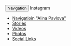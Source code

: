 <html>
<nav class="navbar navbar-default" role="navigation">
      <button type="button" class="navbar-toggle" data-toggle="collapse" data-target="#bs-example-navbar-collapse-1">
        <span class="sr-only">Navigation</span>
        <span class="icon-bar"></span>
        <span class="icon-bar"></span>
        <span class="icon-bar"></span>
      </button>
      <a class="navbar-brand" href="https://www.instagram.com/">Instagram</a>
      <ul class="nav navbar-nav">
        <li class="pull-left"><a href="https://www.instagram.com/">Navigatioin "Alina Pavlova"</a></li>
        <li class="active"><a href="https://www.instagram.com/">Stories</a></li>
        <li><a href="https://www.instagram.com/">Videos</a></li>
        <li><a href="https://www.instagram.com/">Photos</a></li>
        <li class="social pull-right"><a href="https://www.instagram.com/">Social Links</a></li>
      </ul>
</nav>
</html>
